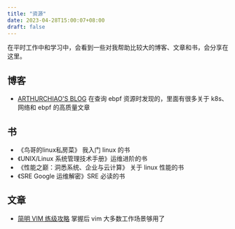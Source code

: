 ```yaml
---
title: "资源"
date: 2023-04-28T15:00:07+08:00
draft: false
---
```

在平时工作中和学习中，会看到一些对我帮助比较大的博客、文章和书，会分享在这里。

## 博客
- [ARTHURCHIAO'S BLOG](http://arthurchiao.art/) 在查询 ebpf 资源时发现的，里面有很多关于 k8s、网络和   ebpf 的高质量文章 

## 书
- 《鸟哥的linux私房菜》 我入门 linux 的书
- 《UNIX/Linux 系统管理技术手册》运维进阶的书
- 《性能之巅：洞悉系统、企业与云计算》 关于 linux 性能的书
- 《SRE Google 运维解密》SRE 必读的书

## 文章
-  [简明 VIM 练级攻略](https://coolshell.cn/articles/5426.html) 掌握后 vim 大多数工作场景够用了

